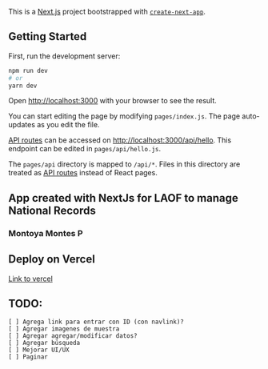 This is a [Next.js](https://nextjs.org/) project bootstrapped with [`create-next-app`](https://github.com/vercel/next.js/tree/canary/packages/create-next-app).

## Getting Started

First, run the development server:

```bash
npm run dev
# or
yarn dev
```

Open [http://localhost:3000](http://localhost:3000) with your browser to see the result.

You can start editing the page by modifying `pages/index.js`. The page auto-updates as you edit the file.

[API routes](https://nextjs.org/docs/api-routes/introduction) can be accessed on [http://localhost:3000/api/hello](http://localhost:3000/api/hello). This endpoint can be edited in `pages/api/hello.js`.

The `pages/api` directory is mapped to `/api/*`. Files in this directory are treated as [API routes](https://nextjs.org/docs/api-routes/introduction) instead of React pages.

## App created with NextJs for LAOF to manage National Records

### Montoya Montes P

## Deploy on Vercel

[Link to vercel](https://laofdb.vercel.app/) 

## TODO:
    [ ] Agrega link para entrar con ID (con navlink)?
    [ ] Agregar imagenes de muestra
    [ ] Agregar agregar/modificar datos?
    [ ] Agregar búsqueda
    [ ] Mejorar UI/UX
    [ ] Paginar